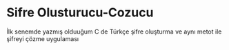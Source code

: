 # Sifre Olusturucu-Cozucu
İlk senemde yazmış olduuğum C de Türkçe şifre oluşturma ve aynı metot ile şifreyi çözme uygulaması
